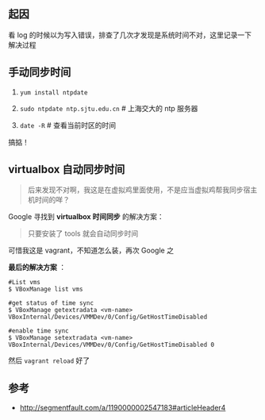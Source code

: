 ## 起因

看 log 的时候以为写入错误，排查了几次才发现是系统时间不对，这里记录一下解决过程

##  手动同步时间

1. `yum install ntpdate`

1. `sudo ntpdate ntp.sjtu.edu.cn`  # 上海交大的 ntp 服务器

1. `date -R`  # 查看当前时区的时间

搞掂！


## virtualbox 自动同步时间

> 后来发现不对啊，我这是在虚拟鸡里面使用，不是应当虚拟鸡帮我同步宿主机时间的咩？

Google 寻找到 __virtualbox 时间同步__ 的解决方案：

>  只要安装了 tools 就会自动同步时间

可惜我这是 vagrant，不知道怎么装，再次 Google 之

__最后的解决方案__ ：

```
#List vms
$ VBoxManage list vms

#get status of time sync
$ VBoxManage getextradata <vm-name> VBoxInternal/Devices/VMMDev/0/Config/GetHostTimeDisabled 

#enable time sync
$ VBoxManage setextradata <vm-name> VBoxInternal/Devices/VMMDev/0/Config/GetHostTimeDisabled 0

```
然后 `vagrant reload` 好了

## 参考
- <http://segmentfault.com/a/1190000002547183#articleHeader4>
